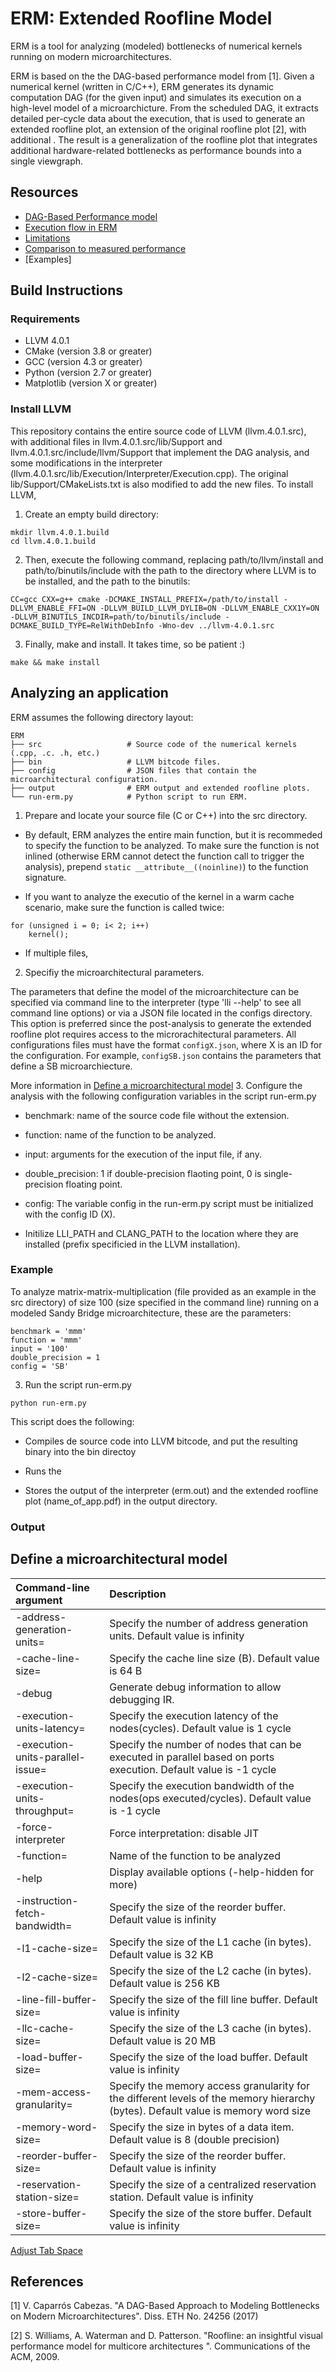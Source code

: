# ERM: Extended Roofline Model

ERM is a tool for analyzing (modeled) bottlenecks of numerical kernels running on modern microarchitectures.

ERM is based on the the DAG-based performance model from [1]. Given a numerical kernel (written in C/C++), ERM generates its dynamic computation DAG (for the given input) and simulates its execution on a high-level model of a microarchicture. From the scheduled DAG, it extracts detailed per-cycle data about the execution, that is used to generate an extended roofline plot, an extension of the original roofline plot [2], with additional . The result is ageneralization of the roofline plot that integrates additional hardware-related bottlenecks as performance bounds into a singleviewgraph.





## Resources

* [DAG-Based Performance model](https://github.com/caparrov/ERM/blob/master/resources/execution-flow.md)
* [Execution flow in ERM](https://github.com/caparrov/ERM/blob/master/resources/execution-flow.md)
* [Limitations](https://github.com/caparrov/ERM/resources/limitations.md)
* [Comparison to measured performance](https://github.com/caparrov/ERM/resources/comparison.md)
* [Examples]


## Build Instructions


### Requirements

* LLVM 4.0.1 
* CMake (version 3.8 or greater)
* GCC (version 4.3 or greater)
* Python (version 2.7 or greater)
* Matplotlib (version X or greater)

### Install LLVM

This repository contains the entire source code of LLVM (llvm.4.0.1.src), with additional files in llvm.4.0.1.src/lib/Support and llvm.4.0.1.src/include/llvm/Support that implement the DAG analysis, and some modifications in the interpreter
(llvm.4.0.1.src/lib/Execution/Interpreter/Execution.cpp). The original lib/Support/CMakeLists.txt is also modified to add the new files. To install LLVM,

1. Create an empty build directory:

```
mkdir llvm.4.0.1.build
cd llvm.4.0.1.build
```

2.  Then, execute the following command, replacing path/to/llvm/install and path/to/binutils/include with the path to the directory where LLVM is to be installed, and the path to the binutils:

```
CC=gcc CXX=g++ cmake -DCMAKE_INSTALL_PREFIX=/path/to/install -DLLVM_ENABLE_FFI=ON -DLLVM_BUILD_LLVM_DYLIB=ON -DLLVM_ENABLE_CXX1Y=ON -DLLVM_BINUTILS_INCDIR=path/to/binutils/include -DCMAKE_BUILD_TYPE=RelWithDebInfo -Wno-dev ../llvm-4.0.1.src
```

3. Finally, make and install. It takes time, so be patient :)

```
make && make install
```

## Analyzing an application

ERM assumes the following directory layout:

    ERM
    ├── src                   # Source code of the numerical kernels (.cpp, .c. .h, etc.)
    ├── bin                   # LLVM bitcode files.
    ├── config                # JSON files that contain the microarchitectural configuration.
    ├── output                # ERM output and extended roofline plots.
    └── run-erm.py            # Python script to run ERM.


1. Prepare and locate your source file (C or C++) into the src directory.  

* By default, ERM analyzes the entire main function, but it is recommeded to specify the function to be analyzed. 
To make sure the function is not inlined (otherwise ERM cannot detect the function call to trigger the analysis), prepend `static __attribute__((noinline)`) to the function signature. 

* If you want to analyze the executio of the kernel in a warm cache scenario, make sure the function is called twice:

```
for (unsigned i = 0; i< 2; i++)
	kernel();
```

* If multiple files, 

2. Specifiy the microarchitectural parameters.

The parameters that define the model of the microarchitecture can be specified via command line to the interpreter (type 'lli --help' to see all command line options) or via a JSON file located in the configs directory. This option is preferred since the post-analysis to generate the extended roofline plot requires access to the microrachitectural parameters. All configurations files must have the format `configX.json`, where X is an ID for the configuration. For example, `configSB.json` contains the parameters that define a SB microarchiecture.

More information in [Define a microarchitectural model](#define-uarch-parameters)
3. Configure the analysis with the following configuration variables in the script run-erm.py
 
* benchmark: name of the source code file without the extension.
* function: name of the function to be analyzed. 
* input: arguments for the execution of the input file, if any.
* double_precision: 1 if double-precision flaoting point, 0 is single-precision floating point.
* config: The variable config in the run-erm.py script must be initialized with the config ID (X).

* Initilize LLI_PATH and CLANG_PATH to the location where they are installed (prefix specificied in the LLVM installation).

### Example

To analyze matrix-matrix-multiplication (file provided as an example in the src directory) of size 100 (size specified in the command line) running on a modeled Sandy Bridge microarchitecture, these are the parameters:

```
benchmark = 'mmm'
function = 'mmm'
input = '100'
double_precision = 1
config = 'SB'

```


3. Run the script run-erm.py


```
python run-erm.py
```


This script does the following:

* Compiles de source code into LLVM bitcode, and put the resulting binary into the bin directoy

* Runs the 

* Stores the output of the interpreter (erm.out) and the extended roofline plot (name_of_app.pdf) in the output directory.


### Output

## Define a microarchitectural model



Command-line argument | Description 
:------------------------- | :-----
  -address-generation-units=<uint>  |     Specify the number of address generation units. Default value is infinity
  -cache-line-size=<uint>           |     Specify the cache line size (B). Default value is 64 B
  -debug                             |    Generate debug information to allow debugging IR.
  -execution-units-latency=<number>  |    Specify the execution latency of the nodes(cycles). Default value is 1 cycle
  -execution-units-parallel-issue=<int> | Specify the number of nodes that can be executed in parallel based on ports execution. Default value is -1 cycle
  -execution-units-throughput=<number> |  Specify the execution bandwidth of the nodes(ops executed/cycles). Default value is -1 cycle
  -force-interpreter                   |  Force interpretation: disable JIT
  -function=<string>                   |  Name of the function to be analyzed
  -help                                |  Display available options (-help-hidden for more)
  -instruction-fetch-bandwidth=<int>   |  Specify the size of the reorder buffer. Default value is infinity 
  -l1-cache-size=<uint>                |  Specify the size of the L1 cache (in bytes). Default value is 32 KB
  -l2-cache-size=<uint>                |  Specify the size of the L2 cache (in bytes). Default value is 256 KB
  -line-fill-buffer-size=<uint>        |  Specify the size of the fill line buffer. Default value is infinity
  -llc-cache-size=<uint>               |  Specify the size of the L3 cache (in bytes). Default value is 20 MB  
  -load-buffer-size=<uint>             |  Specify the size of the load buffer. Default value is infinity  
  -mem-access-granularity=<uint>       |  Specify the memory access granularity for the different levels of the memory hierarchy (bytes). Default value is memory word size
  -memory-word-size=<uint>             |  Specify the size in bytes of a data item. Default value is 8 (double precision) 
  -reorder-buffer-size=<uint>           | Specify the size of the reorder buffer. Default value is infinity
  -reservation-station-size=<uint>      | Specify the size of a centralized reservation station. Default value is infinity  
  -store-buffer-size=<uint>            |  Specify the size of the store buffer. Default value is infinity




[Adjust Tab Space](#adjust-tab-space)


## References

[1] V. Caparrós Cabezas. "A DAG-Based Approach to ModelingBottlenecks on Modern Microarchitectures". Diss. ETH No. 24256 (2017)

[2] S. Williams, A. Waterman and D. Patterson. "Roofline: an insightful visual performance model for multicore architectures
". Communications of the ACM, 2009.





